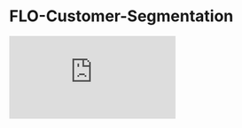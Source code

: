 # FLO-Customer-Segmentation


![FLO_CLTV_Prediction_Proje.pdf](https://github.com/mujdeinc/FLO-customer-segmentation/blob/main/FLO_CLTV_Prediction_Proje.pdf)
